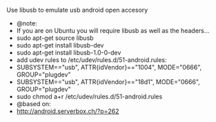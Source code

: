   Use libusb to emulate usb android open accesory

 * @note:
 * If you are on Ubuntu you will require libusb as well as the headers...
 * sudo apt-get source libusb
 * sudo apt-get install libusb-dev
 * sudo apt-get install libusb-1.0-0-dev
 * add udev rules to /etc/udev/rules.d/51-android.rules:
 * SUBSYSTEM=="usb", ATTR{idVendor}=="1004", MODE="0666", GROUP="plugdev"
 * SUBSYSTEM=="usb", ATTR{idVendor}=="18d1", MODE="0666", GROUP="plugdev" 
 * sudo chmod a+r /etc/udev/rules.d/51-android.rules
 * @based on:
 * http://android.serverbox.ch/?p=262

